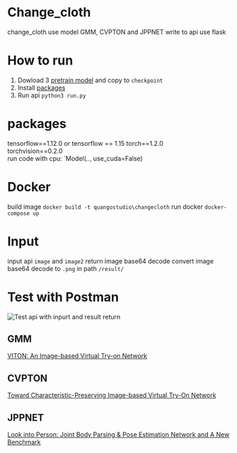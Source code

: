 # Change_cloth
change_cloth use model GMM, CVPTON and JPPNET write to api use flask
# How to run
1. Dowload 3 <a href="https://drive.google.com/file/d/125UtOS4T4RBji8lXtm9WEwD1KcHG4F1g/view">pretrain model</a> and copy to `checkpoint`
2. Install [packages](#packages)
3. Run api `python3 run.py`
# packages
tensorflow==1.12.0 or tensorflow == 1.15
torch==1.2.0  
torchvision==0.2.0  
run code with cpu: `Model(.., use_cuda=False)
# Docker
build image `docker build -t quangostudio\changecloth`
run docker `docker-compose up`
# Input
input api `image` and `image2`
return image base64 decode
convert image base64 decode to `.png` in path `/result/`
# Test with Postman
<img src="" title="Test api with inpurt and result return"> 

## GMM
<a href="https://arxiv.org/abs/1711.08447v1"> VITON: An Image-based Virtual Try-on Network </a>
## CVPTON
<a href="https://arxiv.org/abs/1807.07688"> Toward Characteristic-Preserving Image-based Virtual Try-On Network </a>
## JPPNET
<a href="https://arxiv.org/abs/1804.01984"> Look into Person: Joint Body Parsing & Pose Estimation Network and A New Benchmark </a> 
